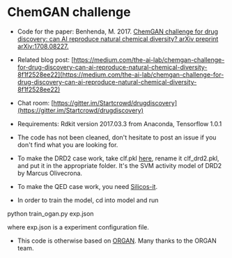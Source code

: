 # ChemGAN challenge

* Code for the paper: Benhenda, M. 2017. [ChemGAN challenge for drug discovery: can AI reproduce natural chemical diversity? arXiv preprint arXiv:1708.08227.](https://arxiv.org/abs/1708.08227)

* Related blog post: [https://medium.com/the-ai-lab/chemgan-challenge-for-drug-discovery-can-ai-reproduce-natural-chemical-diversity-8f1f2528ee22](https://medium.com/the-ai-lab/chemgan-challenge-for-drug-discovery-can-ai-reproduce-natural-chemical-diversity-8f1f2528ee22)

* Chat room: [https://gitter.im/Startcrowd/drugdiscovery](https://gitter.im/Startcrowd/drugdiscovery) 

* Requirements: Rdkit version 2017.03.3 from Anaconda, Tensorflow 1.0.1

* The code has not been cleaned, don't hesitate to post an issue if you don't find what you are looking for.

* To make the DRD2 case work, take clf.pkl [here](  https://github.com/MarcusOlivecrona/REINVENT/releases), rename it clf_drd2.pkl, and put it in the appropriate folder. It's the SVM activity model of DRD2 by Marcus Olivecrona.

* To make the QED case work, you need [Silicos-it](http://silicos-it.be.s3-website-eu-west-1.amazonaws.com/software/biscu-it/qed/1.0.1/qed.html).

* In order to train the model, cd into model and run

python train_ogan.py exp.json

where exp.json is a experiment configuration file.

* This code is otherwise based on [ORGAN](https://github.com/gablg1/ORGAN). Many thanks to the ORGAN team.
